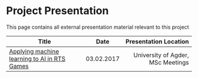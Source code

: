 # Project Presentation
This page contains all external presentation material relevant to this project

| Title        | Date| Presentation Location
| ------------- |:-------------:|-----------:|
| [Applying machine learning to AI in RTS Games](https://github.com/perara/WarC2Sim/blob/gh-pages/Applying_machine_learning_to_AI_in_RTS_Games.pdf)      | 03.02.2017 | University of Agder, MSc Meetings

